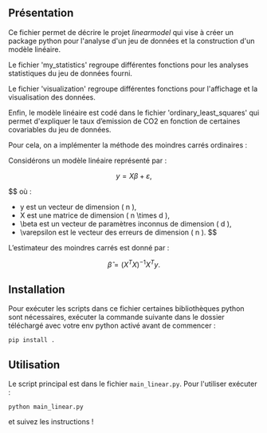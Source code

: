## Présentation

Ce fichier permet de décrire le projet $linearmodel$ qui vise à créer un package python pour l'analyse d'un jeu de données et la construction d'un modèle linéaire.

Le fichier 'my_statistics' regroupe différentes fonctions pour les analyses statistiques du jeu de données fourni.

Le fichier 'visualization' regroupe différentes fonctions pour l'affichage et la visualisation des données.

Enfin, le modèle linéaire est codé dans le fichier 'ordinary_least_squares' qui permet d'expliquer le taux d’emission de CO2 en fonction de certaines covariables du jeu de données.

Pour cela, on a implémenter la méthode des moindres carrés ordinaires :

Considérons un modèle linéaire représenté par :

$$
y = X \beta + \varepsilon,
$$

$$
où :
- y est un vecteur de dimension \( n \),
- X est une matrice de dimension \( n \times d \),
- \beta  est un vecteur de paramètres inconnus de dimension \( d \),
- \varepsilon est le vecteur des erreurs de dimension \( n \).
$$

L’estimateur des moindres carrés est donné par :

$$
\hat{\beta} = (X^T X)^{-1} X^T y.
$$

## Installation

Pour exécuter les scripts dans ce fichier certaines bibliothèques python sont nécessaires, exécuter la commande suivante dans le dossier téléchargé avec votre env python activé avant de commencer :
```
pip install .
```

## Utilisation

Le script principal est dans le fichier `main_linear.py`. Pour l'utiliser exécuter :
```
python main_linear.py
```
et suivez les instructions !
